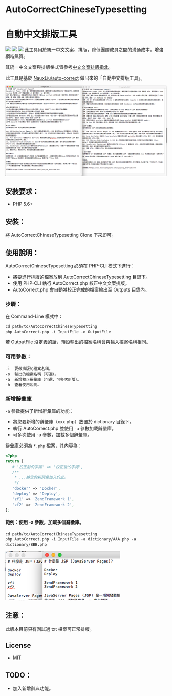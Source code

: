 # AutoCorrectChineseTypesetting
# 自動中文排版工具

[![](https://img.shields.io/website-up-down-green-red/http/shields.io.svg?label=my-website
)](https://wadehuanglearning.blogspot.com/)
![](https://img.shields.io/badge/PHP-%3E%3D%205.6-blue.svg)
[![](https://img.shields.io/npm/l/express.svg)](https://opensource.org/licenses/MIT)
此工具用於統一中文文案、排版，降低團隊成員之間的溝通成本，增強網站氣質。

其統一中文文案與排版格式皆參考[中文文案排版指北](https://github.com/sparanoid/chinese-copywriting-guidelines)。

此工具是基於 [NauxLiu/auto-correct](https://github.com/NauxLiu/auto-correct) 做出來的「自動中文排版工具」。

![demo.png](./demo.png)

## 安裝要求：
  * PHP 5.6+

## 安裝：
將 AutoCorrectChineseTypesetting Clone 下來即可。

## 使用說明：
AutoCorrectChineseTypesetting 必須在 PHP-CLI 模式下進行：

   * 將要進行排版的檔案放到 AutoCorrectChineseTypesetting 目錄下。
   * 使用 PHP-CLI 執行 AutoCorrect.php 校正中文文案排版。
   * AutoCorrect.php 會自動將校正完成的檔案輸出至 Outputs 目錄內。

### 步驟：
在 Command-Line 模式中：
```
cd path/to/AutoCorrectChineseTypesetting
php AutoCorrect.php -i InputFile -o OutputFile
```
若 OutputFile 沒定義的話，預設輸出的檔案名稱會與輸入檔案名稱相同。

### 可用參數：
```
-i  要做排版的檔案名稱。
-o  輸出的檔案名稱（可選）。
-a  新增校正辭彙庫（可選，可多次新增）。
-h  查看使用說明。
```

### 新增辭彙庫

`-a` 參數提供了新增辭彙庫的功能：

 * 將您要新增的辭彙庫（xxx.php）放置於 dictionary 目錄下。
 * 執行 AutoCorrect.php 並使用 `-a` 參數加載辭彙庫。
 * 可多次使用 -a 參數，加載多個辭彙庫。

辭彙庫必須為 `*.php` 檔案，其內容為：
```php
<?php
return [
   # '校正前的字詞' => '校正後的字詞',
   /**
    * ...將您的新詞彙加入於此。
    */
   'docker' => 'Docker',
   'deploy' => 'Deploy',
   'zf1' => 'ZendFramework 1',
   'zf2' => 'ZendFramework 2',
];
```

#### 範例：使用 -a 參數，加載多個辭彙庫。
 ```
cd path/to/AutoCorrectChineseTypesetting
php AutoCorrect.php -i InputFile -a dictionary/AAA.php -a dictionary/BBB.php
 ```
![addDicts.png](./addDicts.png)

## 注意：
此版本目前只有測試過 txt 檔案可正常排版。

## License
  * [MIT](https://opensource.org/licenses/MIT)

## TODO：
  * 加入新增辭典功能。


